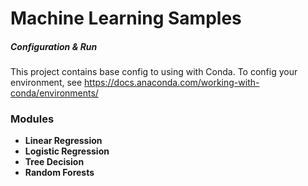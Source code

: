
# Machine Learning Samples


##### Configuration & Run

This project contains base config to using with Conda. To config your environment, see https://docs.anaconda.com/working-with-conda/environments/

### Modules

* **Linear Regression**
* **Logistic Regression**
* **Tree Decision**
* **Random Forests**

